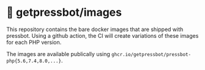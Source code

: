 # 🤖 getpressbot/images

This repository contains the bare docker images that are shipped with pressbot.
Using a github action, the CI will create variations of these images for each PHP version.

The images are available publically using `ghcr.io/getpressbot/pressbot-php{5.6,7.4,8.0,...}`.


